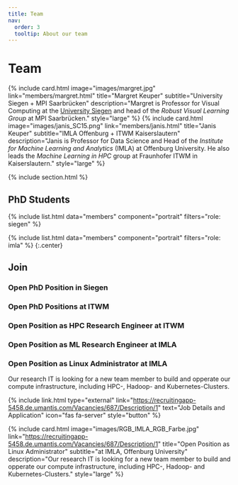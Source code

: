 ```yaml
---
title: Team
nav:
  order: 3
  tooltip: About our team
---
```


# <i class="fas fa-users"></i>Team

{%
  include card.html
  image="images/margret.jpg"
  link="members/margret.html"
  title="Margret Keuper"
  subtitle="University Siegen + MPI Saarbrücken"
  description="Margret is Professor for Visual Computing at the [University Siegen](http://uni-siegen.de) and head of the *Robust Visual Learning Group* at MPI Saarbrücken."
  style="large"
%}
{%
  include card.html
  image="images/janis_SC15.png"
  link="members/janis.html"
  title="Janis Keuper"
  subtitle="IMLA Offenburg + ITWM Kaiserslautern"
  description="Janis is Professor for Data Science and Head of the *Institute for Machine Learning and Analytics* (IMLA) at Offenburg University. He also leads the *Machine Learning in HPC* group at Fraunhofer ITWM in Kaiserslautern."
  style="large"
%}


{% include section.html %}

## PhD Students
{%
  include list.html
  data="members"
  component="portrait"
  filters="role: siegen"
%}


{%
  include list.html
  data="members"
  component="portrait"
  filters="role: imla"
%}
{:.center}


## Join

### Open PhD Position in Siegen

### Open PhD Positions at ITWM

### Open Position as HPC Research Engineer at ITWM

### Open Position as ML Research Engineer at IMLA

### Open Position as Linux Administrator at IMLA
Our research IT is looking for a new team member to build and opperate our compute infrastructure, including HPC-, Hadoop- and Kubernetes-Clusters.  

{% include link.html type="external" link="https://recruitingapp-5458.de.umantis.com/Vacancies/687/Description/1" text="Job Details and Application" icon="fas fa-server" style="button" %}

{%
  include card.html
  image="images/RGB_IMLA_RGB_Farbe.jpg"
  link="https://recruitingapp-5458.de.umantis.com/Vacancies/687/Description/1"
  title="Open Position as Linux Administrator"
  subtitle="at IMLA, Offenburg University"
  description="Our research IT is looking for a new team member to build and opperate our compute infrastructure, including HPC-, Hadoop- and Kubernetes-Clusters."
  style="large"
%}
